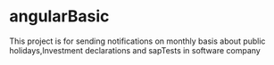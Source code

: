 # angularBasic
This project is for  sending notifications on monthly basis about public holidays,Investment declarations and sapTests in software company
